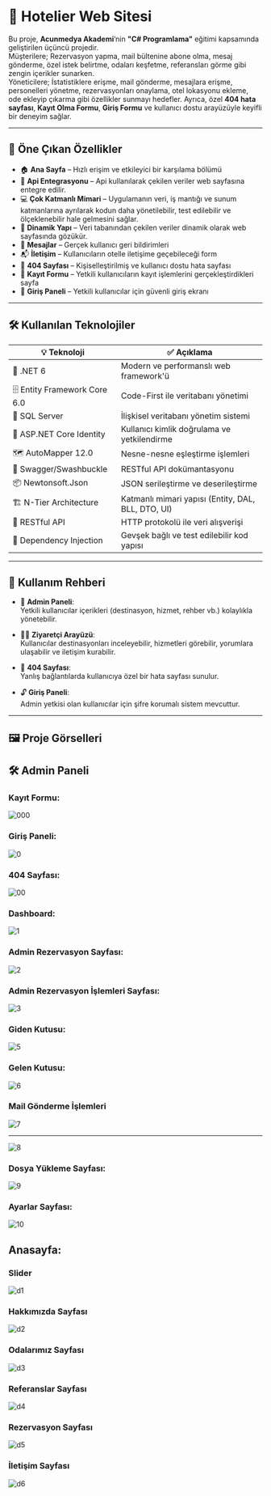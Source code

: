# 🏨 Hotelier Web Sitesi

Bu proje, **Acunmedya Akademi**’nin **"C# Programlama"** eğitimi kapsamında geliştirilen üçüncü projedir.  
Müşterilere; Rezervasyon yapma, mail bültenine abone olma, mesaj gönderme, özel istek belirtme, odaları keşfetme, referansları görme  gibi zengin içerikler sunarken.  
Yöneticilere; İstatistiklere erişme, mail gönderme, mesajlara erişme, personelleri yönetme, rezervasyonları onaylama,  otel lokasyonu ekleme, ode ekleyip çıkarma gibi özellikler sunmayı hedefler. 
Ayrıca,  özel **404 hata sayfası**, **Kayıt Olma Formu**, **Giriş Formu** ve kullanıcı dostu arayüzüyle keyifli bir deneyim sağlar.

---

## 🌟 Öne Çıkan Özellikler

- 🏠 **Ana Sayfa** – Hızlı erişim ve etkileyici bir karşılama bölümü  
- 📍 **Api Entegrasyonu** – Api kullanılarak çekilen veriler web sayfasına entegre edilir.
- 💻 **Çok Katmanlı Mimari** – Uygulamanın veri, iş mantığı ve sunum katmanlarına ayrılarak kodun daha yönetilebilir, test edilebilir ve ölçeklenebilir hale gelmesini sağlar.
- 🧳 **Dinamik Yapı** – Veri tabanından çekilen veriler dinamik olarak web sayfasında gözükür.
- 💬 **Mesajlar** – Gerçek kullanıcı geri bildirimleri  
- 📬 **İletişim** – Kullanıcıların otelle iletişime geçebileceği form  
- 🚫 **404 Sayfası** – Kişiselleştirilmiş ve kullanıcı dostu hata sayfası
- 🚪 **Kayıt Formu** – Yetkili kullanıcıların kayıt işlemlerini gerçekleştirdikleri sayfa
- 🔐 **Giriş Paneli** – Yetkili kullanıcılar için güvenli giriş ekranı  

---

## 🛠️ Kullanılan Teknolojiler

| 💡 Teknoloji                    | ✅ Açıklama |
|---------------------------------|------------|
| 🎯 .NET 6                       | Modern ve performanslı web framework'ü |
| 🗄️ Entity Framework Core 6.0   | Code-First ile veritabanı yönetimi |
| 💾 SQL Server                   | İlişkisel veritabanı yönetim sistemi |
| 🔐 ASP.NET Core Identity        | Kullanıcı kimlik doğrulama ve yetkilendirme |
| 🗺️ AutoMapper 12.0              | Nesne-nesne eşleştirme işlemleri |
| 📄 Swagger/Swashbuckle          | RESTful API dokümantasyonu |
| 📦 Newtonsoft.Json              | JSON serileştirme ve deserileştirme |
| 🏗️ N-Tier Architecture          | Katmanlı mimari yapısı (Entity, DAL, BLL, DTO, UI) |
| 🔌 RESTful API                  | HTTP protokolü ile veri alışverişi |
| 🎨 Dependency Injection         | Gevşek bağlı ve test edilebilir kod yapısı |

---

## 🚀 Kullanım Rehberi

- 🔐 **Admin Paneli**:  
  Yetkili kullanıcılar içerikleri (destinasyon, hizmet, rehber vb.) kolaylıkla yönetebilir.

- 👨‍💻 **Ziyaretçi Arayüzü**:  
  Kullanıcılar destinasyonları inceleyebilir, hizmetleri görebilir, yorumlara ulaşabilir ve iletişim kurabilir.

- 🚫 **404 Sayfası**:  
  Yanlış bağlantılarda kullanıcıya özel bir hata sayfası sunulur.

- 🔓 **Giriş Paneli**:  
  Admin yetkisi olan kullanıcılar için şifre korumalı sistem mevcuttur.

---

## 🖼️ Proje Görselleri

## 🛠️ Admin Paneli

### Kayıt Formu:
![000](https://github.com/user-attachments/assets/8226c680-05bc-41d3-9fa4-060b1bbec73b)


### Giriş Paneli:
![0](https://github.com/user-attachments/assets/fc7eb237-acc3-4e62-a940-a40f003c46fe)

### 404 Sayfası:
![00](https://github.com/user-attachments/assets/d9002361-0083-4e83-bd24-642c99c1bcf7)


### Dashboard:
![1](https://github.com/user-attachments/assets/1777792a-b300-4a4e-b014-217381904ad9)

### Admin Rezervasyon Sayfası:
![2](https://github.com/user-attachments/assets/f6f92866-fd7c-4fcf-8063-ab3ce1cc84c9)

### Admin Rezervasyon İşlemleri Sayfası:
![3](https://github.com/user-attachments/assets/cd2a034f-5375-445b-a5fd-ecb34ab46dcf)

### Giden Kutusu:
![5](https://github.com/user-attachments/assets/18c19908-8287-4f07-8fc5-5507a606129d)

### Gelen Kutusu:  
![6](https://github.com/user-attachments/assets/8a470b61-400a-4f8a-acce-7a71e4232721)

### Mail Gönderme İşlemleri
![7](https://github.com/user-attachments/assets/998a2ee4-7ae5-44de-bf51-b5ee36209478)

-------------------------------------------------------------------------------------------
![8](https://github.com/user-attachments/assets/e1b64cb3-781c-43ce-b334-261eceb3bae8)

### Dosya Yükleme Sayfası:
![9](https://github.com/user-attachments/assets/51b763da-df7d-4422-9b99-77a2db9bc730)


### Ayarlar Sayfası:
![10](https://github.com/user-attachments/assets/3498dc8f-7c05-4bb3-ba07-53e094e4ab9a)





## Anasayfa:


### Slider
![d1](https://github.com/user-attachments/assets/01d36870-ae99-4649-a1bc-c6c40598cf19)

### Hakkımızda Sayfası
![d2](https://github.com/user-attachments/assets/604a39c6-15d8-4d02-a50e-5b2c13e11aac)

### Odalarımız Sayfası
![d3](https://github.com/user-attachments/assets/a37d147e-29b9-41b4-a88a-744d4adc2a2b)

### Referanslar Sayfası
![d4](https://github.com/user-attachments/assets/0cf359e9-029d-483f-92df-aa3cbc85a9d6)

### Rezervasyon Sayfası
![d5](https://github.com/user-attachments/assets/edfb1710-911a-4996-83ec-3120e672ca5f)

### İletişim Sayfası
![d6](https://github.com/user-attachments/assets/071ca1ff-bf5f-4bfa-a3d2-00f0f25befdb)











